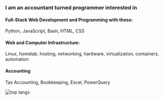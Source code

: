 ### I am an accountant turned programmer interested in

#### Full-Stack Web Development and Programming with these:
Python, JavaScript, Bash, HTML, CSS

#### Web and Computer Infrastructure:
Linux, homelab, hosting, networking, hardware, virtualization, containers, automation

#### Accounting
Tax Accounting, Bookkeeping, Excel, PowerQuery

![top langs](https://github-readme-stats-jay-griffins-projects.vercel.app/api/top-langs/?username=jaygriffinjay&layout=compact)
